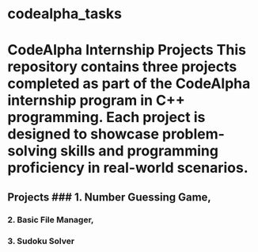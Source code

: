 # codealpha_tasks
# CodeAlpha Internship Projects  This repository contains three projects completed as part of the CodeAlpha internship program in C++ programming. Each project is designed to showcase problem-solving skills and programming proficiency in real-world scenarios.  
## Projects  ### 1. Number Guessing Game,
### 2. Basic File Manager,
### 3. Sudoku Solver
